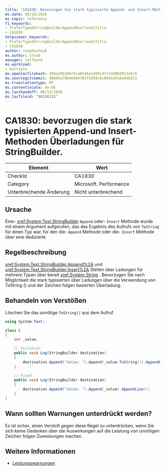 ```yaml
---
title: 'CA1830: Bevorzugen Sie stark typisierte Append- und Insert-Methodenüberladungen für StringBuilder.'
ms.date: 06/18/2020
ms.topic: reference
f1_keywords:
- PreferTypedStringBuilderAppendOverloadsTitle
- CA1830
helpviewer_keywords:
- PreferTypedStringBuilderAppendOverloadsTitle
- CA1830
author: stephentoub
ms.author: stoub
manager: jeffhand
ms.workload:
- multiple
ms.openlocfilehash: 204e20638bf4ca654b2e499c4fc54d0b995343c6
ms.sourcegitcommit: d8609a78b460d4783f5d59c0c89454910a4dbd21
ms.translationtype: MT
ms.contentlocale: de-DE
ms.lasthandoff: 08/14/2020
ms.locfileid: "88238152"
---
```

# <a name="ca1830-prefer-strongly-typed-append-and-insert-method-overloads-on-stringbuilder"></a>CA1830: bevorzugen die stark typisierten Append-und Insert-Methoden Überladungen für StringBuilder.

|Element|Wert|
|-|-|
|CheckId|CA1830|
|Category|Microsoft. Performance|
|Unterbrechende Änderung|Nicht unterbrechend|

## <a name="cause"></a>Ursache

Eine- <xref:System.Text.StringBuilder> `Append` oder- `Insert` Methode wurde mit einem Argument aufgerufen, das das Ergebnis des Aufrufs von `ToString` für einen Typ war, für den die- `Append` Methode oder die- `Insert` Methode über eine dedizierte

## <a name="rule-description"></a>Regelbeschreibung

<xref:System.Text.StringBuilder.Append%2A> und <xref:System.Text.StringBuilder.Insert%2A> Stellen über Ladungen für mehrere Typen über bereit <xref:System.String> .  Bevorzugen Sie nach Möglichkeit die stark typisierten über Ladungen über die Verwendung von ToString () und der Zeichen folgen basierten Überladung.

## <a name="how-to-fix-violations"></a>Behandeln von Verstößen

Löschen Sie das unnötige `ToString()` aus dem Aufruf.

```csharp
using System.Text;

class C
{
    int _value;

    // Violation
    public void Log(StringBuilder destination)
    {
        destination.Append("Value: ").Append(_value.ToString()).AppendLine();
    }

    // Fixed
    public void Log(StringBuilder destination)
    {
        destination.Append("Value: ").Append(_value).AppendLine();
    }
}
```

## <a name="when-to-suppress-warnings"></a>Wann sollten Warnungen unterdrückt werden?

Es ist sicher, einen Verstoß gegen diese Regel zu unterdrücken, wenn Sie sich keine Gedanken über die Auswirkungen auf die Leistung von unnötigen Zeichen folgen Zuweisungen machen.

## <a name="see-also"></a>Weitere Informationen

- [Leistungswarnungen](../code-quality/performance-warnings.md)
